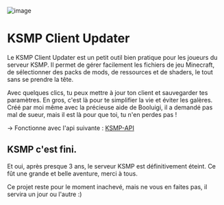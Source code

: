 ![image](https://github.com/user-attachments/assets/4bb682e3-6cba-487f-8896-0cc7bd3ec1bb)

# KSMP Client Updater
Le KSMP Client Updater est un petit outil bien pratique pour les joueurs du serveur KSMP.
Il permet de gérer facilement les fichiers de jeu Minecraft, de sélectionner des packs de mods, de ressources et de shaders, le tout sans se prendre la tête.

Avec quelques clics, tu peux mettre à jour ton client et sauvegarder tes paramètres. En gros, c'est là pour te simplifier la vie et éviter les galères. Créé par moi même avec la précieuse aide de Booluigi, il a demandé pas mal de sueur, mais il est là pour que toi, tu n'en perdes pas !

→ Fonctionne avec l'api suivante : [KSMP-API](https://github.com/Wolphwood/ksmp-api)

## KSMP c'est fini.
Et oui, après presque 3 ans, le serveur KSMP est définitivement éteint.
Ce fût une grande et belle aventure, merci à tous.

Ce projet reste pour le moment inachevé, mais ne vous en faites pas, il servira un jour ou l'autre :)
